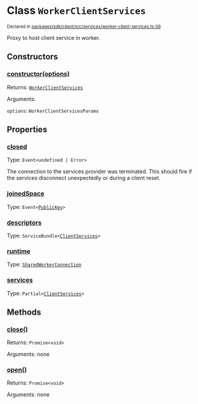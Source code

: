 # Class `WorkerClientServices`
<sub>Declared in [packages/sdk/client/src/services/worker-client-services.ts:39](https://github.com/dxos/dxos/blob/52455dba3/packages/sdk/client/src/services/worker-client-services.ts#L39)</sub>


Proxy to host client service in worker.

## Constructors
### [constructor(options)](https://github.com/dxos/dxos/blob/52455dba3/packages/sdk/client/src/services/worker-client-services.ts#L56)




Returns: <code>[WorkerClientServices](/api/@dxos/client/classes/WorkerClientServices)</code>

Arguments: 

`options`: <code>WorkerClientServicesParams</code>



## Properties
### [closed](https://github.com/dxos/dxos/blob/52455dba3/packages/sdk/client/src/services/worker-client-services.ts#L40)
Type: <code>Event&lt;undefined | Error&gt;</code>

The connection to the services provider was terminated.
This should fire if the services disconnect unexpectedly or during a client reset.

### [joinedSpace](https://github.com/dxos/dxos/blob/52455dba3/packages/sdk/client/src/services/worker-client-services.ts#L41)
Type: <code>Event&lt;[PublicKey](/api/@dxos/client/classes/PublicKey)&gt;</code>



### [descriptors](https://github.com/dxos/dxos/blob/52455dba3/packages/sdk/client/src/services/worker-client-services.ts#L70)
Type: <code>ServiceBundle&lt;[ClientServices](/api/@dxos/client/types/ClientServices)&gt;</code>



### [runtime](https://github.com/dxos/dxos/blob/52455dba3/packages/sdk/client/src/services/worker-client-services.ts#L78)
Type: <code>[SharedWorkerConnection](/api/@dxos/client/classes/SharedWorkerConnection)</code>



### [services](https://github.com/dxos/dxos/blob/52455dba3/packages/sdk/client/src/services/worker-client-services.ts#L74)
Type: <code>Partial&lt;[ClientServices](/api/@dxos/client/types/ClientServices)&gt;</code>




## Methods
### [close()](https://github.com/dxos/dxos/blob/52455dba3/packages/sdk/client/src/services/worker-client-services.ts#L147)




Returns: <code>Promise&lt;void&gt;</code>

Arguments: none




### [open()](https://github.com/dxos/dxos/blob/52455dba3/packages/sdk/client/src/services/worker-client-services.ts#L83)




Returns: <code>Promise&lt;void&gt;</code>

Arguments: none





